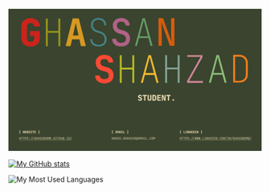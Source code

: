 ![Portfolio](Portfolio.svg)


[![My GitHub stats](https://github-readme-stats.vercel.app/api?username=ghassbomb)](https://github.com/ghassbomb/)

![My Most Used Languages](https://github-readme-stats.vercel.app/api/top-langs/?username=ghassbomb&layout=compact)
